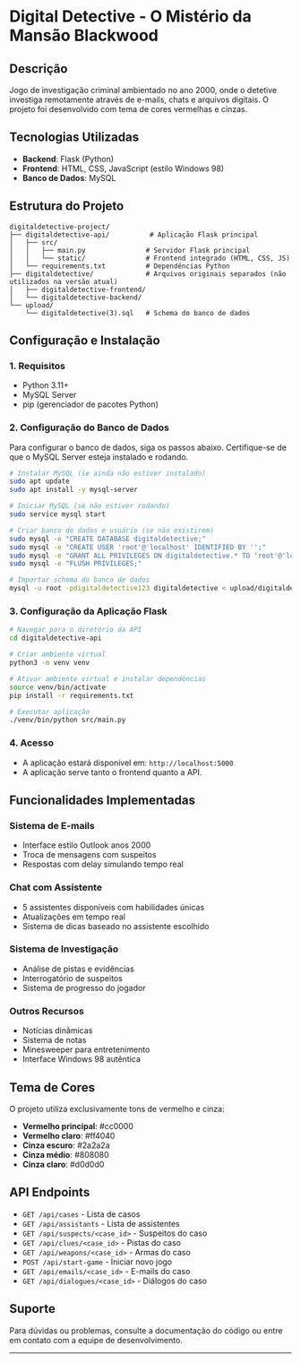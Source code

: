 # Digital Detective - O Mistério da Mansão Blackwood

## Descrição
Jogo de investigação criminal ambientado no ano 2000, onde o detetive investiga remotamente através de e-mails, chats e arquivos digitais. O projeto foi desenvolvido com tema de cores vermelhas e cinzas.
## Tecnologias Utilizadas
- **Backend**: Flask (Python)
- **Frontend**: HTML, CSS, JavaScript (estilo Windows 98)
- **Banco de Dados**: MySQL

## Estrutura do Projeto
```
digitaldetective-project/
├── digitaldetective-api/          # Aplicação Flask principal
│   ├── src/
│   │   ├── main.py               # Servidor Flask principal
│   │   └── static/               # Frontend integrado (HTML, CSS, JS)
│   └── requirements.txt          # Dependências Python
├── digitaldetective/             # Arquivos originais separados (não utilizados na versão atual)
│   ├── digitaldetective-frontend/
│   └── digitaldetective-backend/
└── upload/
    └── digitaldetective(3).sql   # Schema do banco de dados
```

## Configuração e Instalação

### 1. Requisitos
- Python 3.11+
- MySQL Server
- pip (gerenciador de pacotes Python)

### 2. Configuração do Banco de Dados
Para configurar o banco de dados, siga os passos abaixo. Certifique-se de que o MySQL Server esteja instalado e rodando.

```bash
# Instalar MySQL (se ainda não estiver instalado)
sudo apt update
sudo apt install -y mysql-server

# Iniciar MySQL (se não estiver rodando)
sudo service mysql start

# Criar banco de dados e usuário (se não existirem)
sudo mysql -e "CREATE DATABASE digitaldetective;"
sudo mysql -e "CREATE USER 'root'@'localhost' IDENTIFIED BY '';"
sudo mysql -e "GRANT ALL PRIVILEGES ON digitaldetective.* TO 'root'@'localhost';"
sudo mysql -e "FLUSH PRIVILEGES;"

# Importar schema do banco de dados
mysql -u root -pdigitaldetective123 digitaldetective < upload/digitaldetective\(3\).sql
```

### 3. Configuração da Aplicação Flask

```bash
# Navegar para o diretório da API
cd digitaldetective-api

# Criar ambiente virtual
python3 -m venv venv

# Ativar ambiente virtual e instalar dependências
source venv/bin/activate
pip install -r requirements.txt

# Executar aplicação
./venv/bin/python src/main.py
```

### 4. Acesso
- A aplicação estará disponível em: `http://localhost:5000`
- A aplicação serve tanto o frontend quanto a API.

## Funcionalidades Implementadas

### Sistema de E-mails
- Interface estilo Outlook anos 2000
- Troca de mensagens com suspeitos
- Respostas com delay simulando tempo real

### Chat com Assistente
- 5 assistentes disponíveis com habilidades únicas
- Atualizações em tempo real
- Sistema de dicas baseado no assistente escolhido

### Sistema de Investigação
- Análise de pistas e evidências
- Interrogatório de suspeitos
- Sistema de progresso do jogador

### Outros Recursos
- Notícias dinâmicas
- Sistema de notas
- Minesweeper para entretenimento
- Interface Windows 98 autêntica

## Tema de Cores
O projeto utiliza exclusivamente tons de vermelho e cinza:
- **Vermelho principal**: #cc0000
- **Vermelho claro**: #ff4040
- **Cinza escuro**: #2a2a2a
- **Cinza médio**: #808080
- **Cinza claro**: #d0d0d0

## API Endpoints
- `GET /api/cases` - Lista de casos
- `GET /api/assistants` - Lista de assistentes
- `GET /api/suspects/<case_id>` - Suspeitos do caso
- `GET /api/clues/<case_id>` - Pistas do caso
- `GET /api/weapons/<case_id>` - Armas do caso
- `POST /api/start-game` - Iniciar novo jogo
- `GET /api/emails/<case_id>` - E-mails do caso
- `GET /api/dialogues/<case_id>` - Diálogos do caso

## Suporte
Para dúvidas ou problemas, consulte a documentação do código ou entre em contato com a equipe de desenvolvimento.

---